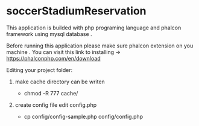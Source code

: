 # soccerStadiumReservation
This application is builded with php programing language and phalcon framework using mysql database .

Before running this application please make sure phalcon extension on you machine . 
You can visit this link to installing -> https://phalconphp.com/en/download

Editing your project folder:

1. make cache directory can be writen 
	- chmod -R 777 cache/

2. create config file edit config.php 
	- cp config/config-sample.php config/config.php
